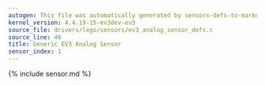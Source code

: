 ```yaml
---
autogen: This file was automatically generated by sensors-defs-to-markdown.py
kernel_version: 4.4.19-15-ev3dev-ev3
source_file: drivers/lego/sensors/ev3_analog_sensor_defs.c
source_line: 46
title: Generic EV3 Analog Sensor
sensor_index: 1
---
```


{% include sensor.md %}
